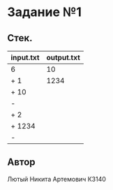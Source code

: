 # Задание №1
##  Стек.

| input.txt | output.txt |
|-----------|------------|
| 6         | 10         |
| + 1       | 1234       |
| + 10      |            |
| -         |            |
| + 2       |            |
| + 1234    |            |
| -         |            |

## Автор
Лютый Никита Артемович К3140
